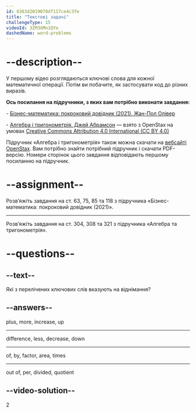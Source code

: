 ```yaml
---
id: 6363d2019078df117ce4c3fe
title: "Текстові задачі"
challengeType: 15
videoId: 3ZM3XMn1QYo
dashedName: word-problems
---
```


# --description--

У першому відео розглядаються ключові слова для кожної математичної операції. Потім ви побачите, як застосувати код до різних виразів.

**Ось посилання на підручники, з яких вам потрібно виконати завдання:**

\- <a href="https://lyryx.com/subjects/business/business-mathematics/" target="_blank" rel="noopener noreferrer nofollow">Бізнес-математика: покроковий довідник (2021). Жан-Пол Олівер</a>

\- <a href="https://cdn.freecodecamp.org/curriculum/college-algebra/AlgebraAndTrigonometry-OP_1tE6R5r.pdf" target="_blank" rel="noopener noreferrer nofollow">Алгебра і тригонометрія. Джей Абрамсон</a> — взято з OpenStax на умовах <a href="https://creativecommons.org/licenses/by/4.0/" target="_blank">Creative Commons Attribution 4.0 International (CC BY 4.0)</a>

Підручник «Алгебра і тригонометрія» також можна скачати на <a href="https://openstax.org/details/books/algebra-and-trigonometry" target="_blank" rel="noopener noreferrer nofollow">вебсайті OpenStax</a>. Вам потрібно знайти потрібний підручник і скачати PDF-версію. Номери сторінок цього завдання відповідають першому посиланню на підручник.

# --assignment--

Розв’яжіть завдання на ст. 63, 75, 85 та 118 з підручника «Бізнес-математика: покроковий довідник (2021)».

---

Розв’яжіть завдання на ст. 304, 308 та 321 з підручника «Алгебра та тригонометрія».

# --questions--

## --text--

Які з перелічених ключових слів вказують на віднімання?

## --answers--

plus, more, increase, up

---

difference, less, decrease, down

---

of, by, factor, area, times

---

out of, per, divided, quotient

## --video-solution--

2

